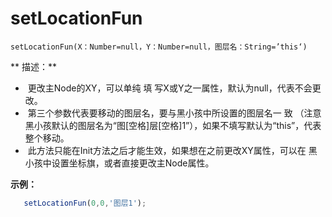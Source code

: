 # setLocationFun

`setLocationFun(X：Number=null，Y：Number=null，图层名：String=’this‘)`



** 描述：**

*  更改主Node的XY，可以单纯
  填
  写X或Y之一属性，默认为null，代表不会更改。
*  第三个参数代表要移动的图层名，要与黑小孩中所设置的图层名一
  致
  （注意黑小孩默认的图层名为“图\[空格\]层\[空格\]1”），如果不填写默认为“this”，代表整个移动。
*  此方法只能在Init方法之后才能生效，如果想在之前更改XY属性，可以在
  黑小孩中设置坐标旗，或者直接更改主Node属性。



**示例：**

```javascript
   setLocationFun(0,0,'图层1');                
```



